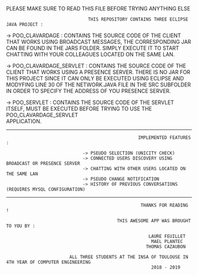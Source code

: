  PLEASE MAKE SURE TO READ THIS FILE BEFORE TRYING ANYTHING ELSE 


                                   THIS REPOSITORY CONTAINS THREE ECLIPSE JAVA PROJECT :

-> POO_CLAVARDAGE : CONTAINS THE SOURCE CODE OF THE CLIENT THAT WORKS USING BROADCAST MESSAGES, THE CORRESPONDING JAR CAN BE
   FOUND IN THE JARS FOLDER. SIMPLY EXECUTE IT TO START CHATTING WITH YOUR COLLEAGUES LOCATED ON THE SAME LAN.
                      
-> POO_CLAVARDAGE_SERVLET : CONTAINS THE SOURCE CODE OF THE CLIENT THAT WORKS USING A PRESENCE SERVER. THERE IS NO JAR FOR THIS
   PROJECT SINCE IT CAN ONLY BE EXECUTED USING ECLIPSE AND MODYFING LINE 30 OF THE NETWORK.JAVA FILE IN THE SRC SUBFOLDER IN ORDER 
   TO SPECIFY THE ADDRESS OF YOU PRESENCE SERVER.
                              
-> POO_SERVLET : CONTAINS THE SOURCE CODE OF THE SERVLET ITSELF, MUST BE EXECUTED BEFORE TRYING TO USE THE POO_CLAVARDAGE_SERVLET    
   APPLICATION.
                   
*********************************************************************************************************************************
              
                                                      IMPLEMENTED FEATURES :  
                                                      
                                 -> PSEUDO SELECTION (UNICITY CHECK)
                                 -> CONNECTED USERS DISCOVERY USING BROADCAST OR PRESENCE SERVER
                                 -> CHATTING WITH OTHER USERS LOCATED ON THE SAME LAN
                                 -> PSEUDO CHANGE NOTIFICATION
                                 -> HISTORY OF PREVIOUS CONVERSATIONS (REQUIRES MYSQL CONFIGURATION)
                               
*********************************************************************************************************************************

                                                       THANKS FOR READING !
                                                       
                                              THIS AWESOME APP WAS BROUGHT TO YOU BY :
                                              
                                                          LAURE FEUILLET
                                                           MAEL PLANTEC
                                                         THOMAS CAZAUBON
                                                         
                            ALL THREE STUDENTS AT THE INSA OF TOULOUSE IN 4TH YEAR OF COMPUTER ENGINEERING
                                                           2018 - 2019
